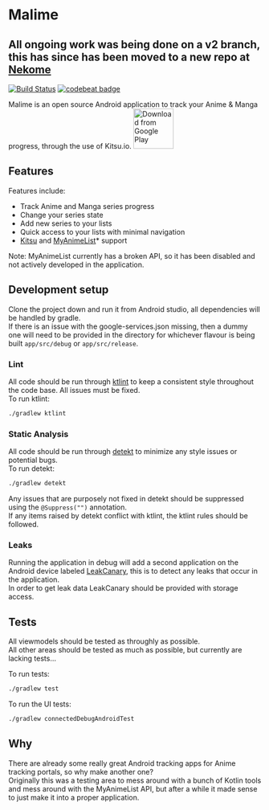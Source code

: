 # Malime



## All ongoing work was being done on a v2 branch, this has since has been moved to a new repo at [Nekome](https://github.com/Chesire/Nekome)



[![Build Status](https://app.bitrise.io/app/b9a83a0271f20f47/status.svg?token=5iXkOtZfs29XH4IaFFwYSQ&branch=master)](https://app.bitrise.io/app/b9a83a0271f20f47)
[![codebeat badge](https://codebeat.co/badges/165302be-dea8-41c8-9d6e-1830f59183bb)](https://codebeat.co/projects/github-com-chesire-malime-master)

Malime is an open source Android application to track your Anime & Manga progress, through the use of Kitsu.io.
[<img src="https://play.google.com/intl/en_us/badges/images/generic/en_badge_web_generic.png"
      alt="Download from Google Play"
      height="80">](https://play.google.com/store/apps/details?id=com.chesire.malime)
      

[//]: # (Add pictures of the app 1 - 3)

## Features
Features include:

-    Track Anime and Manga series progress
-    Change your series state
-    Add new series to your lists
-    Quick access to your lists with minimal navigation
-    [Kitsu](https://kitsu.io) and [MyAnimeList](https://myanimelist.net/)* support

Note: MyAnimeList currently has a broken API, so it has been disabled and not actively developed in the application.

## Development setup
Clone the project down and run it from Android studio, all dependencies will be handled by gradle.  
If there is an issue with the google-services.json missing, then a dummy one will need to be provided in the directory for whichever flavour is being built `app/src/debug` or `app/src/release`.

### Lint
All code should be run through [ktlint](https://ktlint.github.io/) to keep a consistent style throughout the code base. All issues must be fixed.  
To run ktlint:   
```sh
./gradlew ktlint
```

### Static Analysis
All code should be run through [detekt](https://github.com/arturbosch/detekt) to minimize any style issues or potential bugs.  
To run detekt:  
```sh
./gradlew detekt
```  
Any issues that are purposely not fixed in detekt should be suppressed using the `@Suppress("")` annotation.  
If any items raised by detekt conflict with ktlint, the ktlint rules should be followed.  

### Leaks
Running the application in debug will add a second application on the Android device labeled [LeakCanary](https://github.com/square/leakcanary), this is to detect any leaks that occur in the application.  
In order to get leak data LeakCanary should be provided with storage access.

## Tests
All viewmodels should be tested as throughly as possible.  
All other areas should be tested as much as possible, but currently are lacking tests...

To run tests:  
```sh
./gradlew test
```  
To run the UI tests:
```sh
./gradlew connectedDebugAndroidTest
```

## Why
There are already some really great Android tracking apps for Anime tracking portals, so why make another one?  
Originally this was a testing area to mess around with a bunch of Kotlin tools and mess around with the MyAnimeList API, but after a while it made sense to just make it into a proper application.
